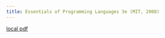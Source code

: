```yaml
---
title: Essentials of Programming Languages 3e (MIT, 2008)
---
```


[local pdf](../../../pdfs/Essentials%20of%20Programming%20Languages%203e%20%28MIT%2C%202008%29.pdf)